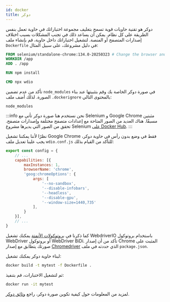 ```yaml
---
id: docker
title: دوكر
---
```


دوكر هو تقنية حاويات قوية تسمح بتغليف مجموعة اختباراتك في حاوية تعمل بنفس الطريقة على كل نظام. يمكن أن يساعد ذلك في تجنب المشكلات بسبب اختلاف إصدارات المتصفح أو المنصة. لتشغيل اختباراتك داخل حاوية، قم بإنشاء ملف `Dockerfile` في دليل مشروعك، على سبيل المثال:

```Dockerfile
FROM selenium/standalone-chrome:134.0-20250323 # Change the browser and version according to your needs
WORKDIR /app
ADD . /app

RUN npm install

CMD npx wdio
```

تأكد من عدم تضمين `node_modules` في صورة دوكر الخاصة بك وقم بتثبيتها عند بناء الصورة. لذلك أضف ملف `.dockerignore` بالمحتوى التالي:

```
node_modules
```

:::info
نحن نستخدم هنا صورة دوكر تأتي مع Selenium و Google Chrome مثبتين مسبقًا. هناك العديد من الصور المتاحة مع إعدادات متصفح مختلفة وإصدارات متصفح. تحقق من الصور التي يديرها مشروع Selenium [على Docker Hub](https://hub.docker.com/u/selenium).
:::

نظرًا لأننا يمكننا تشغيل Google Chrome فقط في وضع بدون رأس في حاوية دوكر، يجب علينا تعديل ملف `wdio.conf.js` للتأكد من القيام بذلك:

```js title="wdio.conf.js"
export const config = {
    // ...
    capabilities: [{
        maxInstances: 1,
        browserName: 'chrome',
        'goog:chromeOptions': {
            args: [
                '--no-sandbox',
                '--disable-infobars',
                '--headless',
                '--disable-gpu',
                '--window-size=1440,735'
            ],
        }
    }],
    // ...
}
```

كما ذكرنا في [بروتوكولات الأتمتة](/docs/automationProtocols) يمكنك تشغيل WebdriverIO باستخدام بروتوكول WebDriver أو بروتوكول WebDriver BiDi. تأكد من أن إصدار Chrome المثبت على صورتك يتطابق مع إصدار [Chromedriver](https://www.npmjs.com/package/chromedriver) الذي حددته في ملف `package.json`.

لبناء حاوية دوكر يمكنك تشغيل:

```sh
docker build -t mytest -f Dockerfile .
```

ثم لتشغيل الاختبارات، قم بتنفيذ:

```sh
docker run -it mytest
```

لمزيد من المعلومات حول كيفية تكوين صورة دوكر، راجع [وثائق دوكر](https://docs.docker.com/).